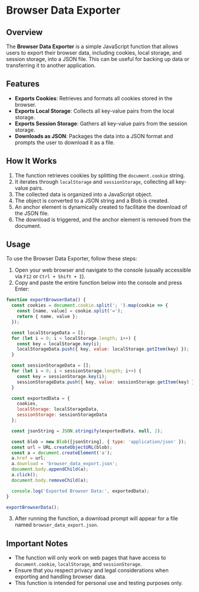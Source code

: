 # Browser Data Exporter

## Overview

The **Browser Data Exporter** is a simple JavaScript function that allows users to export their browser data, including cookies, local storage, and session storage, into a JSON file. This can be useful for backing up data or transferring it to another application.

## Features

- **Exports Cookies**: Retrieves and formats all cookies stored in the browser.
- **Exports Local Storage**: Collects all key-value pairs from the local storage.
- **Exports Session Storage**: Gathers all key-value pairs from the session storage.
- **Downloads as JSON**: Packages the data into a JSON format and prompts the user to download it as a file.

## How It Works

1. The function retrieves cookies by splitting the `document.cookie` string.
2. It iterates through `localStorage` and `sessionStorage`, collecting all key-value pairs.
3. The collected data is organized into a JavaScript object.
4. The object is converted to a JSON string and a Blob is created.
5. An anchor element is dynamically created to facilitate the download of the JSON file.
6. The download is triggered, and the anchor element is removed from the document.

## Usage

To use the Browser Data Exporter, follow these steps:

1. Open your web browser and navigate to the console (usually accessible via `F12` or `Ctrl + Shift + I`).
2. Copy and paste the entire function below into the console and press Enter:

```javascript
function exportBrowserData() {
  const cookies = document.cookie.split('; ').map(cookie => {
    const [name, value] = cookie.split('=');
    return { name, value };
  });

  const localStorageData = [];
  for (let i = 0; i < localStorage.length; i++) {
    const key = localStorage.key(i);
    localStorageData.push({ key, value: localStorage.getItem(key) });
  }

  const sessionStorageData = [];
  for (let i = 0; i < sessionStorage.length; i++) {
    const key = sessionStorage.key(i);
    sessionStorageData.push({ key, value: sessionStorage.getItem(key) });
  }

  const exportedData = {
    cookies,
    localStorage: localStorageData,
    sessionStorage: sessionStorageData
  };

  const jsonString = JSON.stringify(exportedData, null, 2);

  const blob = new Blob([jsonString], { type: 'application/json' });
  const url = URL.createObjectURL(blob);
  const a = document.createElement('a');
  a.href = url;
  a.download = 'browser_data_export.json';
  document.body.appendChild(a);
  a.click();
  document.body.removeChild(a);

  console.log('Exported Browser Data:', exportedData);
}

exportBrowserData();
```

3. After running the function, a download prompt will appear for a file named `browser_data_export.json`.

## Important Notes

- The function will only work on web pages that have access to `document.cookie`, `localStorage`, and `sessionStorage`.
- Ensure that you respect privacy and legal considerations when exporting and handling browser data.
- This function is intended for personal use and testing purposes only.

